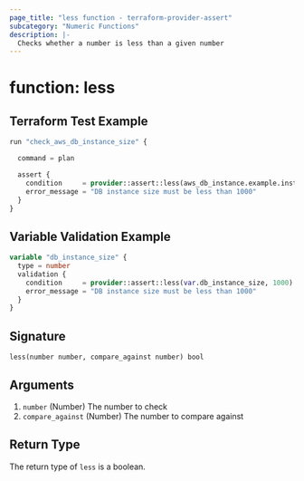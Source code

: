 ```yaml
---
page_title: "less function - terraform-provider-assert"
subcategory: "Numeric Functions"
description: |-
  Checks whether a number is less than a given number
---
```


# function: less



## Terraform Test Example

```terraform
run "check_aws_db_instance_size" {

  command = plan

  assert {
    condition     = provider::assert::less(aws_db_instance.example.instance_class, 1000)
    error_message = "DB instance size must be less than 1000"
  }
}
```

## Variable Validation Example

```terraform
variable "db_instance_size" {
  type = number
  validation {
    condition     = provider::assert::less(var.db_instance_size, 1000)
    error_message = "DB instance size must be less than 1000"
  }
}
```

## Signature

<!-- signature generated by tfplugindocs -->
```text
less(number number, compare_against number) bool
```

## Arguments

<!-- arguments generated by tfplugindocs -->
1. `number` (Number) The number to check
1. `compare_against` (Number) The number to compare against


## Return Type

The return type of `less` is a boolean.
